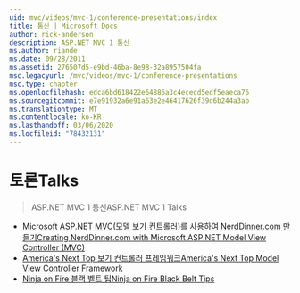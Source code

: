 ```yaml
---
uid: mvc/videos/mvc-1/conference-presentations/index
title: 통신 | Microsoft Docs
author: rick-anderson
description: ASP.NET MVC 1 통신
ms.author: riande
ms.date: 09/28/2011
ms.assetid: 276507d5-e9bd-46ba-8e98-32a8957504fa
msc.legacyurl: /mvc/videos/mvc-1/conference-presentations
msc.type: chapter
ms.openlocfilehash: edca6bd618422e64886a3c4ececd5edf5eaeca76
ms.sourcegitcommit: e7e91932a6e91a63e2e46417626f39d6b244a3ab
ms.translationtype: MT
ms.contentlocale: ko-KR
ms.lasthandoff: 03/06/2020
ms.locfileid: "78432131"
---
```

# <a name="talks"></a><span data-ttu-id="d9499-103">토론</span><span class="sxs-lookup"><span data-stu-id="d9499-103">Talks</span></span>

> <span data-ttu-id="d9499-104">ASP.NET MVC 1 통신</span><span class="sxs-lookup"><span data-stu-id="d9499-104">ASP.NET MVC 1 Talks</span></span>

- [<span data-ttu-id="d9499-105">Microsoft ASP.NET MVC(모델 보기 컨트롤러)를 사용하여 NerdDinner.com 만들기</span><span class="sxs-lookup"><span data-stu-id="d9499-105">Creating NerdDinner.com with Microsoft ASP.NET Model View Controller (MVC)</span></span>](creating-nerddinnercom-with-microsoft-aspnet-model-view-controller-mvc.md)
- [<span data-ttu-id="d9499-106">America's Next Top 보기 컨트롤러 프레임워크</span><span class="sxs-lookup"><span data-stu-id="d9499-106">America's Next Top Model View Controller Framework</span></span>](americas-next-top-model-view-controller-framework.md)
- [<span data-ttu-id="d9499-107">Ninja on Fire 블랙 벨트 팁</span><span class="sxs-lookup"><span data-stu-id="d9499-107">Ninja on Fire Black Belt Tips</span></span>](ninja-on-fire-black-belt-tips.md)
